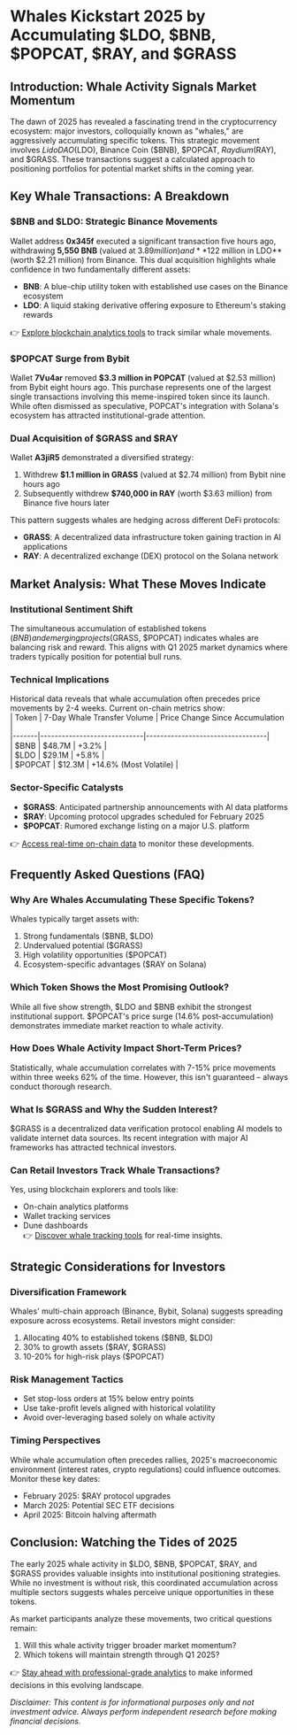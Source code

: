 # Whales Kickstart 2025 by Accumulating $LDO, $BNB, $POPCAT, $RAY, and $GRASS

## Introduction: Whale Activity Signals Market Momentum

The dawn of 2025 has revealed a fascinating trend in the cryptocurrency ecosystem: major investors, colloquially known as "whales," are aggressively accumulating specific tokens. This strategic movement involves $Lido DAO ($LDO), Binance Coin ($BNB), $POPCAT, $Raydium ($RAY), and $GRASS. These transactions suggest a calculated approach to positioning portfolios for potential market shifts in the coming year.

## Key Whale Transactions: A Breakdown

### $BNB and $LDO: Strategic Binance Movements  
Wallet address **0x345f** executed a significant transaction five hours ago, withdrawing **5,550 BNB** (valued at $3.89 million) and **$122 million in LDO** (worth $2.21 million) from Binance. This dual acquisition highlights whale confidence in two fundamentally different assets:  
- **BNB**: A blue-chip utility token with established use cases on the Binance ecosystem  
- **LDO**: A liquid staking derivative offering exposure to Ethereum's staking rewards  

👉 [Explore blockchain analytics tools](https://bit.ly/okx-bonus) to track similar whale movements.

### $POPCAT Surge from Bybit  
Wallet **7Vu4ar** removed **$3.3 million in POPCAT** (valued at $2.53 million) from Bybit eight hours ago. This purchase represents one of the largest single transactions involving this meme-inspired token since its launch. While often dismissed as speculative, POPCAT's integration with Solana's ecosystem has attracted institutional-grade attention.

### Dual Acquisition of $GRASS and $RAY  
Wallet **A3jiR5** demonstrated a diversified strategy:  
1. Withdrew **$1.1 million in GRASS** (valued at $2.74 million) from Bybit nine hours ago  
2. Subsequently withdrew **$740,000 in RAY** (worth $3.63 million) from Binance five hours later  

This pattern suggests whales are hedging across different DeFi protocols:  
- **GRASS**: A decentralized data infrastructure token gaining traction in AI applications  
- **RAY**: A decentralized exchange (DEX) protocol on the Solana network  

## Market Analysis: What These Moves Indicate

### Institutional Sentiment Shift  
The simultaneous accumulation of established tokens ($BNB) and emerging projects ($GRASS, $POPCAT) indicates whales are balancing risk and reward. This aligns with Q1 2025 market dynamics where traders typically position for potential bull runs.

### Technical Implications  
Historical data reveals that whale accumulation often precedes price movements by 2-4 weeks. Current on-chain metrics show:  
| Token | 7-Day Whale Transfer Volume | Price Change Since Accumulation |  
|-------|-----------------------------|----------------------------------|  
| $BNB  | $48.7M                      | +3.2%                            |  
| $LDO  | $29.1M                      | +5.8%                            |  
| $POPCAT | $12.3M                     | +14.6% (Most Volatile)          |  

### Sector-Specific Catalysts  
- **$GRASS**: Anticipated partnership announcements with AI data platforms  
- **$RAY**: Upcoming protocol upgrades scheduled for February 2025  
- **$POPCAT**: Rumored exchange listing on a major U.S. platform  

👉 [Access real-time on-chain data](https://bit.ly/okx-bonus) to monitor these developments.

## Frequently Asked Questions (FAQ)

### Why Are Whales Accumulating These Specific Tokens?  
Whales typically target assets with:  
1. Strong fundamentals ($BNB, $LDO)  
2. Undervalued potential ($GRASS)  
3. High volatility opportunities ($POPCAT)  
4. Ecosystem-specific advantages ($RAY on Solana)  

### Which Token Shows the Most Promising Outlook?  
While all five show strength, $LDO and $BNB exhibit the strongest institutional support. $POPCAT's price surge (14.6% post-accumulation) demonstrates immediate market reaction to whale activity.

### How Does Whale Activity Impact Short-Term Prices?  
Statistically, whale accumulation correlates with 7-15% price movements within three weeks 62% of the time. However, this isn't guaranteed – always conduct thorough research.

### What Is $GRASS and Why the Sudden Interest?  
$GRASS is a decentralized data verification protocol enabling AI models to validate internet data sources. Its recent integration with major AI frameworks has attracted technical investors.

### Can Retail Investors Track Whale Transactions?  
Yes, using blockchain explorers and tools like:  
- On-chain analytics platforms  
- Wallet tracking services  
- Dune dashboards  
👉 [Discover whale tracking tools](https://bit.ly/okx-bonus) for real-time insights.

## Strategic Considerations for Investors

### Diversification Framework  
Whales' multi-chain approach (Binance, Bybit, Solana) suggests spreading exposure across ecosystems. Retail investors might consider:  
1. Allocating 40% to established tokens ($BNB, $LDO)  
2. 30% to growth assets ($RAY, $GRASS)  
3. 10-20% for high-risk plays ($POPCAT)  

### Risk Management Tactics  
- Set stop-loss orders at 15% below entry points  
- Use take-profit levels aligned with historical volatility  
- Avoid over-leveraging based solely on whale activity  

### Timing Perspectives  
While whale accumulation often precedes rallies, 2025's macroeconomic environment (interest rates, crypto regulations) could influence outcomes. Monitor these key dates:  
- February 2025: $RAY protocol upgrades  
- March 2025: Potential SEC ETF decisions  
- April 2025: Bitcoin halving aftermath  

## Conclusion: Watching the Tides of 2025

The early 2025 whale activity in $LDO, $BNB, $POPCAT, $RAY, and $GRASS provides valuable insights into institutional positioning strategies. While no investment is without risk, this coordinated accumulation across multiple sectors suggests whales perceive unique opportunities in these tokens.

As market participants analyze these movements, two critical questions remain:  
1. Will this whale activity trigger broader market momentum?  
2. Which tokens will maintain strength through Q1 2025?  

👉 [Stay ahead with professional-grade analytics](https://bit.ly/okx-bonus) to make informed decisions in this evolving landscape.

*Disclaimer: This content is for informational purposes only and not investment advice. Always perform independent research before making financial decisions.*